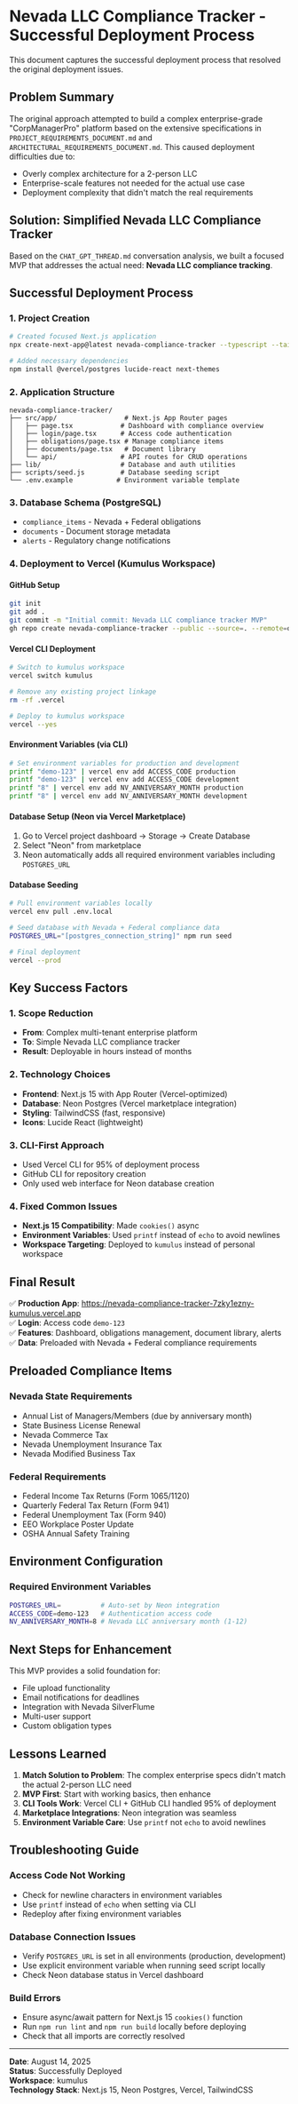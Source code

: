 # Nevada LLC Compliance Tracker - Successful Deployment Process

This document captures the successful deployment process that resolved the original deployment issues.

## Problem Summary

The original approach attempted to build a complex enterprise-grade "CorpManagerPro" platform based on the extensive specifications in `PROJECT_REQUIREMENTS_DOCUMENT.md` and `ARCHITECTURAL_REQUIREMENTS_DOCUMENT.md`. This caused deployment difficulties due to:

- Overly complex architecture for a 2-person LLC
- Enterprise-scale features not needed for the actual use case
- Deployment complexity that didn't match the real requirements

## Solution: Simplified Nevada LLC Compliance Tracker

Based on the `CHAT_GPT_THREAD.md` conversation analysis, we built a focused MVP that addresses the actual need: **Nevada LLC compliance tracking**.

## Successful Deployment Process

### 1. Project Creation
```bash
# Created focused Next.js application
npx create-next-app@latest nevada-compliance-tracker --typescript --tailwind --eslint --app --src-dir --import-alias "@/*"

# Added necessary dependencies
npm install @vercel/postgres lucide-react next-themes
```

### 2. Application Structure
```
nevada-compliance-tracker/
├── src/app/                 # Next.js App Router pages
│   ├── page.tsx            # Dashboard with compliance overview
│   ├── login/page.tsx      # Access code authentication
│   ├── obligations/page.tsx # Manage compliance items
│   ├── documents/page.tsx   # Document library
│   └── api/                # API routes for CRUD operations
├── lib/                    # Database and auth utilities
├── scripts/seed.js         # Database seeding script
└── .env.example           # Environment variable template
```

### 3. Database Schema (PostgreSQL)
- `compliance_items` - Nevada + Federal obligations
- `documents` - Document storage metadata
- `alerts` - Regulatory change notifications

### 4. Deployment to Vercel (Kumulus Workspace)

#### GitHub Setup
```bash
git init
git add .
git commit -m "Initial commit: Nevada LLC compliance tracker MVP"
gh repo create nevada-compliance-tracker --public --source=. --remote=origin --push
```

#### Vercel CLI Deployment
```bash
# Switch to kumulus workspace
vercel switch kumulus

# Remove any existing project linkage
rm -rf .vercel

# Deploy to kumulus workspace
vercel --yes
```

#### Environment Variables (via CLI)
```bash
# Set environment variables for production and development
printf "demo-123" | vercel env add ACCESS_CODE production
printf "demo-123" | vercel env add ACCESS_CODE development
printf "8" | vercel env add NV_ANNIVERSARY_MONTH production
printf "8" | vercel env add NV_ANNIVERSARY_MONTH development
```

#### Database Setup (Neon via Vercel Marketplace)
1. Go to Vercel project dashboard → Storage → Create Database
2. Select "Neon" from marketplace
3. Neon automatically adds all required environment variables including `POSTGRES_URL`

#### Database Seeding
```bash
# Pull environment variables locally
vercel env pull .env.local

# Seed database with Nevada + Federal compliance data
POSTGRES_URL="[postgres_connection_string]" npm run seed

# Final deployment
vercel --prod
```

## Key Success Factors

### 1. **Scope Reduction**
- **From**: Complex multi-tenant enterprise platform
- **To**: Simple Nevada LLC compliance tracker
- **Result**: Deployable in hours instead of months

### 2. **Technology Choices**
- **Frontend**: Next.js 15 with App Router (Vercel-optimized)
- **Database**: Neon Postgres (Vercel marketplace integration)
- **Styling**: TailwindCSS (fast, responsive)
- **Icons**: Lucide React (lightweight)

### 3. **CLI-First Approach**
- Used Vercel CLI for 95% of deployment process
- GitHub CLI for repository creation
- Only used web interface for Neon database creation

### 4. **Fixed Common Issues**
- **Next.js 15 Compatibility**: Made `cookies()` async
- **Environment Variables**: Used `printf` instead of `echo` to avoid newlines
- **Workspace Targeting**: Deployed to `kumulus` instead of personal workspace

## Final Result

✅ **Production App**: https://nevada-compliance-tracker-7zky1ezny-kumulus.vercel.app  
✅ **Login**: Access code `demo-123`  
✅ **Features**: Dashboard, obligations management, document library, alerts  
✅ **Data**: Preloaded with Nevada + Federal compliance requirements  

## Preloaded Compliance Items

### Nevada State Requirements
- Annual List of Managers/Members (due by anniversary month)
- State Business License Renewal
- Nevada Commerce Tax
- Nevada Unemployment Insurance Tax
- Nevada Modified Business Tax

### Federal Requirements
- Federal Income Tax Returns (Form 1065/1120)
- Quarterly Federal Tax Return (Form 941)
- Federal Unemployment Tax (Form 940)
- EEO Workplace Poster Update
- OSHA Annual Safety Training

## Environment Configuration

### Required Environment Variables
```bash
POSTGRES_URL=          # Auto-set by Neon integration
ACCESS_CODE=demo-123   # Authentication access code
NV_ANNIVERSARY_MONTH=8 # Nevada LLC anniversary month (1-12)
```

## Next Steps for Enhancement

This MVP provides a solid foundation for:
- File upload functionality
- Email notifications for deadlines
- Integration with Nevada SilverFlume
- Multi-user support
- Custom obligation types

## Lessons Learned

1. **Match Solution to Problem**: The complex enterprise specs didn't match the actual 2-person LLC need
2. **MVP First**: Start with working basics, then enhance
3. **CLI Tools Work**: Vercel CLI + GitHub CLI handled 95% of deployment
4. **Marketplace Integrations**: Neon integration was seamless
5. **Environment Variable Care**: Use `printf` not `echo` to avoid newlines

## Troubleshooting Guide

### Access Code Not Working
- Check for newline characters in environment variables
- Use `printf` instead of `echo` when setting via CLI
- Redeploy after fixing environment variables

### Database Connection Issues
- Verify `POSTGRES_URL` is set in all environments (production, development)
- Use explicit environment variable when running seed script locally
- Check Neon database status in Vercel dashboard

### Build Errors
- Ensure async/await pattern for Next.js 15 `cookies()` function
- Run `npm run lint` and `npm run build` locally before deploying
- Check that all imports are correctly resolved

---

**Date**: August 14, 2025  
**Status**: Successfully Deployed  
**Workspace**: kumulus  
**Technology Stack**: Next.js 15, Neon Postgres, Vercel, TailwindCSS